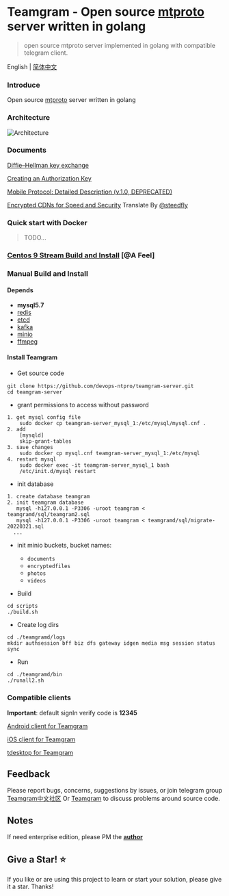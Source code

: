 # Teamgram - Open source [mtproto](https://core.telegram.org/mtproto) server written in golang
> open source mtproto server implemented in golang with compatible telegram client.

English | [简体中文](readme-cn.md)

### Introduce
Open source [mtproto](https://core.telegram.org/mtproto) server written in golang

### Architecture
![Architecture](docs/image/architecture-001.png)

### Documents
[Diffie–Hellman key exchange](docs/dh-key-exchange.md)

[Creating an Authorization Key](docs/Creating_an_Authorization_Key.md)

[Mobile Protocol: Detailed Description (v.1.0, DEPRECATED)](docs/Mobile_Protocol-Detailed_Description_v.1.0_DEPRECATED.md)

[Encrypted CDNs for Speed and Security](docs/cdn.md) Translate By [@steedfly](https://github.com/steedfly)

### Quick start with Docker
> TODO...

### [Centos 9 Stream Build and Install](docs/install-centos-9.md) [@A Feel]

### Manual Build and Install
#### Depends
- **mysql5.7**
- [redis](https://redis.io/)
- [etcd](https://etcd.io/)
- [kafka](https://kafka.apache.org/quickstart)
- [minio](https://docs.min.io/docs/minio-quickstart-guide.html#GNU/Linux)
- [ffmpeg](https://www.johnvansickle.com/ffmpeg/)

#### Install Teamgram
- Get source code　
```
git clone https://github.com/devops-ntpro/teamgram-server.git
cd teamgram-server
```
- grant permissions to access without password
```
1. get mysql config file
    sudo docker cp teamgram-server_mysql_1:/etc/mysql/mysql.cnf .
2. add
    [mysqld]
    skip-grant-tables
3. save changes
    sudo docker cp mysql.cnf teamgram-server_mysql_1:/etc/mysql
4. restart mysql
    sudo docker exec -it teamgram-server_mysql_1 bash
    /etc/init.d/mysql restart
```  
- init database
```
1. create database teamgram
2. init teamgram database
   mysql -h127.0.0.1 -P3306 -uroot teamgram < teamgramd/sql/teamgram2.sql
   mysql -h127.0.0.1 -P3306 -uroot teamgram < teamgramd/sql/migrate-20220321.sql
  ...  
```

- init minio buckets, bucket names:
  - `documents`
  - `encryptedfiles`
  - `photos`
  - `videos`

- Build
```
cd scripts
./build.sh
```
- Create log dirs
```
cd ./teamgramd/logs
mkdir authsession bff biz dfs gateway idgen media msg session status sync
```
    
- Run
```
cd ./teamgramd/bin
./runall2.sh
```


### Compatible clients
**Important**: default signIn verify code is **12345**

[Android client for Teamgram](clients/teamgram-android.md)

[iOS client for Teamgram](clients/teamgram-ios.md)

[tdesktop for Teamgram](clients/teamgram-tdesktop.md)

## Feedback
Please report bugs, concerns, suggestions by issues, or join telegram group [Teamgram中文社区](https://t.me/cnteamgram) Or [Teamgram](https://t.me/enteamgram) to discuss problems around source code.

## Notes
If need enterprise edition, please PM the **[author](https://t.me/benqi)**

## Give a Star! ⭐

If you like or are using this project to learn or start your solution, please give it a star. Thanks!

